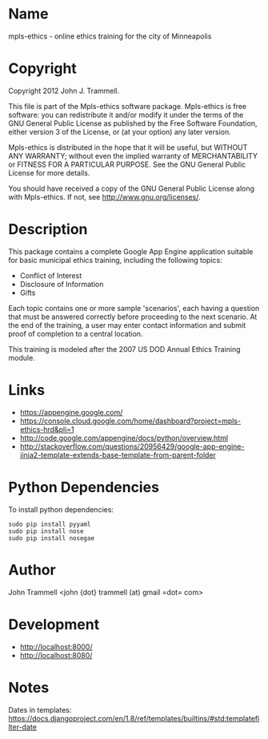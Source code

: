 Name
====

mpls-ethics - online ethics training for the city of Minneapolis


Copyright
=========

Copyright 2012 John J. Trammell.

This file is part of the Mpls-ethics software package.  Mpls-ethics is free
software: you can redistribute it and/or modify it under the terms of the GNU
General Public License as published by the Free Software Foundation, either
version 3 of the License, or (at your option) any later version.

Mpls-ethics is distributed in the hope that it will be useful, but WITHOUT
ANY WARRANTY; without even the implied warranty of MERCHANTABILITY or FITNESS
FOR A PARTICULAR PURPOSE.  See the GNU General Public License for more
details.

You should have received a copy of the GNU General Public License
along with Mpls-ethics.  If not, see <http://www.gnu.org/licenses/>.


Description
===========

This package contains a complete Google App Engine application suitable for
basic municipal ethics training, including the following topics:

   - Conflict of Interest
   - Disclosure of Information
   - Gifts

Each topic contains one or more sample 'scenarios', each having a question
that must be answered correctly before proceeding to the next scenario.  At
the end of the training, a user may enter contact information and submit
proof of completion to a central location.

This training is modeled after the 2007 US DOD Annual Ethics Training
module.


Links
=====

* <https://appengine.google.com/>
* <https://console.cloud.google.com/home/dashboard?project=mpls-ethics-hrd&pli=1>
* <http://code.google.com/appengine/docs/python/overview.html>
* <http://stackoverflow.com/questions/20956429/google-app-engine-jinja2-template-extends-base-template-from-parent-folder>


Python Dependencies
===================

To install python dependencies:

```
sudo pip install pyyaml
sudo pip install nose
sudo pip install nosegae
```


Author
======

John Trammell <john {dot} trammell (at) gmail =dot= com>


Development
===========

* <http://localhost:8000/>
* <http://localhost:8080/>


Notes
=====

Dates in templates:
    <https://docs.djangoproject.com/en/1.8/ref/templates/builtins/#std:templatefilter-date>



